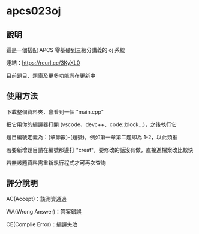 # apcs023oj
## 說明

這是一個搭配 APCS 零基礎到三級分講義的 oj 系統

連結：https://reurl.cc/3KyXL0

目前題目、題庫及更多功能尚在更新中

## 使用方法

下載整個資料夾，會看到一個 "main.cpp"

把它用你的編譯器打開 (vscode、devc++、code::block...)，之後執行它

題目編號定義為：(章節數)-(題號)，例如第一章第二題即為 1-2，以此類推

若要新增題目請在編號那邊打 "creat"，要修改的話沒有做，直接進檔案改比較快

若無該題資料需重新執行程式才可再次查詢

## 評分說明

AC(Accept)：該測資通過

WA(Wrong Answer)：答案錯誤

CE(Complie Error)：編譯失敗
